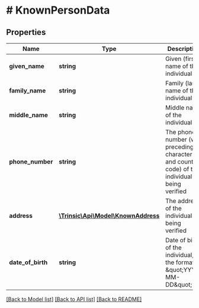 # # KnownPersonData

## Properties

Name | Type | Description | Notes
------------ | ------------- | ------------- | -------------
**given_name** | **string** | Given (first) name of the individual | [optional]
**family_name** | **string** | Family (last) name of the individual | [optional]
**middle_name** | **string** | Middle name of the individual | [optional]
**phone_number** | **string** | The phone number (with preceding + character and country code) of the individual being verified | [optional]
**address** | [**\Trinsic\Api\Model\KnownAddress**](KnownAddress.md) | The address of the individual being verified | [optional]
**date_of_birth** | **string** | Date of birth of the individual, in the format \&quot;YYYY-MM-DD\&quot; | [optional]

[[Back to Model list]](../../README.md#models) [[Back to API list]](../../README.md#endpoints) [[Back to README]](../../README.md)
